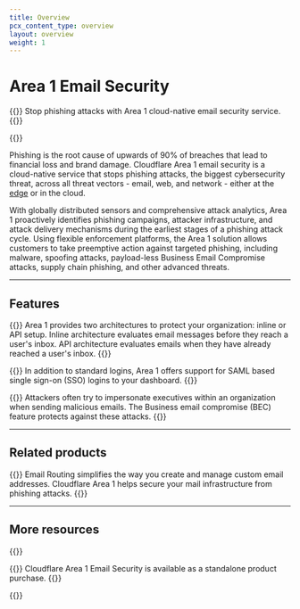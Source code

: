 ```yaml
---
title: Overview
pcx_content_type: overview
layout: overview
weight: 1
---
```


# Area 1 Email Security

{{<description>}}
Stop phishing attacks with Area 1 cloud-native email security service.
{{</description>}}

{{<plan type="paid">}}

Phishing is the root cause of upwards of 90% of breaches that lead to financial loss and brand damage. Cloudflare Area 1 email security is a cloud-native service that stops phishing attacks, the biggest cybersecurity threat, across all threat vectors - email, web, and network - either at the [edge](https://www.cloudflare.com/learning/serverless/glossary/what-is-edge-computing/) or in the cloud.

With globally distributed sensors and comprehensive attack analytics, Area 1 proactively identifies phishing campaigns, attacker infrastructure, and attack delivery mechanisms during the earliest stages of a phishing attack cycle. Using flexible enforcement platforms, the Area 1 solution allows customers to take preemptive action against targeted phishing, including malware, spoofing attacks, payload-less Business Email Compromise attacks, supply chain phishing, and other advanced threats.

---
 
## Features

{{<feature header="Deployment" href="/email-security/deployment/" cta="Evaluate deployment options">}}
Area 1 provides two architectures to protect your organization: inline or API setup. Inline architecture evaluates email messages before they reach a user's inbox. API architecture evaluates emails when they have already reached a user's inbox.
{{</feature>}}

{{<feature header="SSO integration" href="/email-security/account-setup/sso/">}}
In addition to standard logins, Area 1 offers support for SAML based single sign-on (SSO) logins to your dashboard.
{{</feature>}}

{{<feature header="Business email compromise" href="/email-security/email-configuration/enhanced-detections/business-email-compromise/">}}
Attackers often try to impersonate executives within an organization when sending malicious emails. The Business email compromise (BEC) feature protects against these attacks.
{{</feature>}}

---
 
## Related products
 
{{<related header="Email Routing" href="/email-routing/" product="email-routing">}}
Email Routing simplifies the way you create and manage custom email addresses. Cloudflare Area 1 helps secure your mail infrastructure from phishing attacks.
{{</related>}}

---
 
## More resources

{{<resource-group>}}
 
{{<resource header="Pricing" href="https://www.cloudflare.com/products/zero-trust/email-security/" icon="price">}}
Cloudflare Area 1 Email Security is available as a standalone product purchase.
{{</resource>}}
 
{{</resource-group>}}
